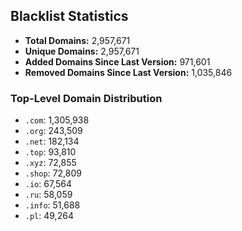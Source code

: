 ## Blacklist Statistics

- **Total Domains:** 2,957,671
- **Unique Domains:** 2,957,671
- **Added Domains Since Last Version:** 971,601
- **Removed Domains Since Last Version:** 1,035,846

### Top-Level Domain Distribution

-  `.com`: 1,305,938
-  `.org`: 243,509
-  `.net`: 182,134
-  `.top`: 93,810
-  `.xyz`: 72,855
-  `.shop`: 72,809
-  `.io`: 67,564
-  `.ru`: 58,059
-  `.info`: 51,688
-  `.pl`: 49,264
